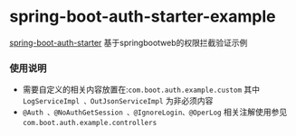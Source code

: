 # spring-boot-auth-starter-example
[spring-boot-auth-starter](https://github.com/liuchengts/spring-boot-auth-starter)
基于springbootweb的权限拦截验证示例
### 使用说明
* 需要自定义的相关内容放置在:``` com.boot.auth.example.custom ``` 其中 ``` LogServiceImpl 、OutJsonServiceImpl``` 为非必须内容
* ```@Auth 、@NoAuthGetSession 、@IgnoreLogin、@OperLog``` 相关注解使用参见 ``` com.boot.auth.example.controllers ```



